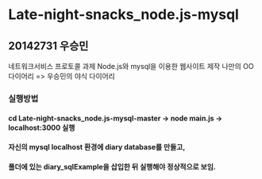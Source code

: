 # Late-night-snacks_node.js-mysql

## 20142731 우승민
네트워크서비스 프로토콜 과제
Node.js와 mysql을 이용한 웹사이트 제작
나만의 OO 다이어리 => 우승민의 야식 다이어리

### 실행방법
#### cd Late-night-snacks_node.js-mysql-master -> node main.js -> localhost:3000 실행
#### 자신의 mysql localhost 환경에 diary database를 만들고,
#### 폴더에 있는 diary_sqlExample을 삽입한 뒤 실행해야 정상적으로 보임.
